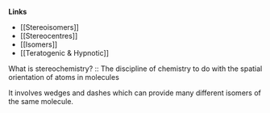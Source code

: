 **Links**
- [[Stereoisomers]] 
- [[Stereocentres]] 
- [[Isomers]] 
- [[Teratogenic & Hypnotic]] 

What is stereochemistry? :: The discipline of chemistry to do with the spatial orientation of atoms in molecules

It involves wedges and dashes which can provide many different isomers of the same molecule.